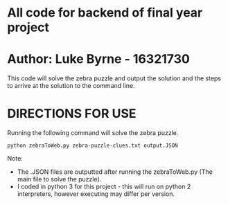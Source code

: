 # All code for backend of final year project
# Author: Luke Byrne - 16321730

This code will solve the zebra puzzle and output the solution and the steps to arrive at the solution to the command line.

# DIRECTIONS FOR USE #
Running the following command will solve the zebra puzzle.
```
python zebraToWeb.py zebra-puzzle-clues.txt output.JSON
```

Note:
- The .JSON files are outputted after running the zebraToWeb.py (The main file to solve the puzzle).
- I coded in python 3 for this project - this will run on python 2 interpreters, however executing may differ per version.

